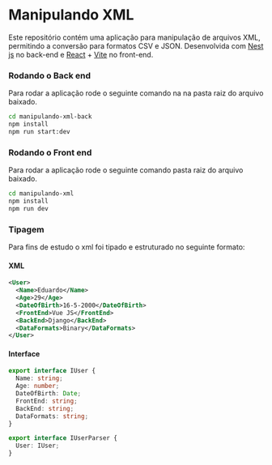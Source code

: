 # Manipulando XML

Este repositório contém uma aplicação para manipulação de arquivos XML, permitindo a conversão para formatos CSV e JSON. Desenvolvida com [Nest js](https://github.com/nestjs) no back-end e [React](https://github.com/facebook/react) + [Vite](https://github.com/vitejs) no front-end.

### Rodando o Back end
Para rodar a aplicação rode o seguinte comando na na pasta raiz do arquivo baixado.
```bash
cd manipulando-xml-back
npm install
npm run start:dev
```

### Rodando o Front end
Para rodar a aplicação rode o seguinte comando pasta raiz do arquivo baixado.
```bash
cd manipulando-xml
npm install
npm run dev
```


### Tipagem

Para fins de estudo o xml foi tipado e estruturado no seguinte formato:

#### XML
```xml
<User>
  <Name>Eduardo</Name>
  <Age>29</Age>
  <DateOfBirth>16-5-2000</DateOfBirth>
  <FrontEnd>Vue JS</FrontEnd>
  <BackEnd>Django</BackEnd>
  <DataFormats>Binary</DataFormats>
</User>
```
#### Interface
```ts
export interface IUser {
  Name: string;
  Age: number;
  DateOfBirth: Date;
  FrontEnd: string;
  BackEnd: string;
  DataFormats: string;
}

export interface IUserParser {
  User: IUser;
}
```
